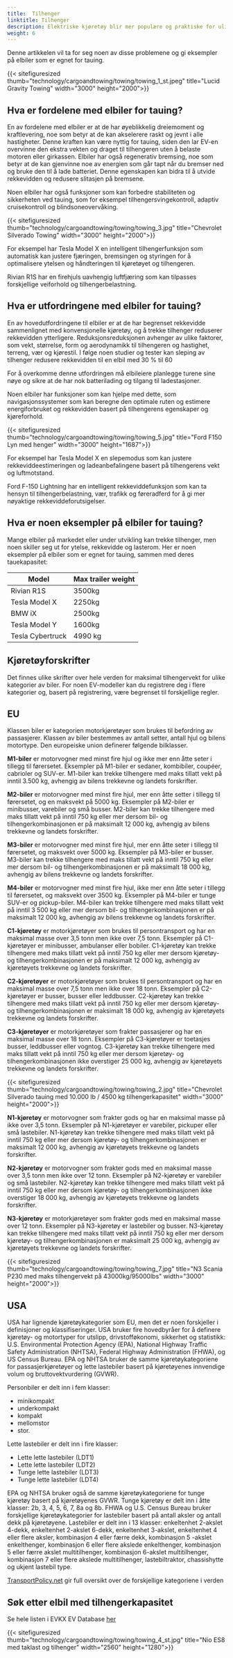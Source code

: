 ```yaml
---
title:  Tilhenger
linktitle: Tilhenger
description: Elektriske kjøretøy blir mer populære og praktiske for ulike formål, inkludert tauing. Imidlertid kan mange mennesker ha spørsmål eller bekymringer om elbilers ytelse og rekkevidde når de trekker tilhenger.
weight: 6
---
```

<!-- markdownlint-disable MD033 -->
Denne artikkelen vil ta for seg noen av disse problemene og gi eksempler på elbiler som er egnet for tauing.

{{< sitefiguresized thumb="technology/cargoandtowing/towing/towing_1_st.jpeg" title="Lucid Gravity Towing" width="3000" height="2000">}}

## Hva er fordelene med elbiler for tauing?

En av fordelene med elbiler er at de har øyeblikkelig dreiemoment og kraftlevering, noe som betyr at de kan akselerere raskt og jevnt i alle hastigheter. Denne kraften kan være nyttig for tauing, siden den lar EV-en overvinne den ekstra vekten og draget til tilhengeren uten å belaste motoren eller girkassen. Elbiler har også regenerativ bremsing, noe som betyr at de kan gjenvinne noe av energien som går tapt når du bremser ned og bruke den til å lade batteriet. Denne egenskapen kan bidra til å utvide rekkevidden og redusere slitasjen på bremsene.

Noen elbiler har også funksjoner som kan forbedre stabiliteten og sikkerheten ved tauing, som for eksempel tilhengersvingekontroll, adaptiv cruisekontroll og blindsoneovervåking.

{{< sitefiguresized thumb="technology/cargoandtowing/towing/towing_3.jpg" title="Chevrolet Silverado Towing" width="3000" height="2000">}}

For eksempel har Tesla Model X en intelligent tilhengerfunksjon som automatisk kan justere fjæringen, bremsingen og styringen for å optimalisere ytelsen og håndteringen til kjøretøyet og tilhengeren.

Rivian R1S har en firehjuls uavhengig luftfjæring som kan tilpasses forskjellige veiforhold og tilhengerbelastning.

## Hva er utfordringene med elbiler for tauing?

En av hovedutfordringene til elbiler er at de har begrenset rekkevidde sammenlignet med konvensjonelle kjøretøy, og å trekke tilhenger reduserer rekkevidden ytterligere. Reduksjonsreduksjonen avhenger av ulike faktorer, som vekt, størrelse, form og aerodynamikk til tilhengeren og hastighet, terreng, vær og kjørestil. I følge noen studier og tester kan sleping av tilhenger redusere rekkevidden til en elbil med 30 % til 60

For å overkomme denne utfordringen må elbileiere planlegge turene sine nøye og sikre at de har nok batterilading og tilgang til ladestasjoner.

Noen elbiler har funksjoner som kan hjelpe med dette, som navigasjonssystemer som kan beregne den optimale ruten og estimere energiforbruket og rekkevidden basert på tilhengerens egenskaper og kjøreforhold.

{{< sitefiguresized thumb="technology/cargoandtowing/towing/towing_5.jpg" title="Ford F150 Lyn med henger" width="3000" height="1687">}}

For eksempel har Tesla Model X en slepemodus som kan justere rekkeviddeestimeringen og ladeanbefalingene basert på tilhengerens vekt og luftmotstand.

Ford F-150 Lightning har en intelligent rekkeviddefunksjon som kan ta hensyn til tilhengerbelastning, vær, trafikk og føreradferd for å gi mer nøyaktige rekkeviddeforutsigelser.

## Hva er noen eksempler på elbiler for tauing?

Mange elbiler på markedet eller under utvikling kan trekke tilhenger, men noen skiller seg ut for ytelse, rekkevidde og lasterom. Her er noen eksempler på elbiler som er egnet for tauing, sammen med deres tauekapasitet:

<table class="table table-striped">
    <thead>
        <tr>
            <th>
                Model
            </th>
            <th>
                Max trailer weight
            </th>
        </tr>
    </thead>
    <tbody>
        <tr>
            <td>
                Rivian R1S
            </td>
            <td>
                3500kg
            </td>
        </tr>
        <tr>
            <td>
                Tesla Model X
            </td>
            <td>
                2250kg
            </td>
        </tr>
        <tr>
            <td>
                BMW iX
            </td>
            <td>
                2500kg
            </td>
        </tr>
        <tr>
            <td>
                Tesla Model Y
            </td>
            <td>
                1600kg
            </td>
        </tr>
        <tr>
            <td>
                Tesla Cybertruck
            </td>
            <td>
                4990 kg
            </td>
        </tr>
    </tbody>
</table>


## Kjøretøyforskrifter

Det finnes ulike skrifter over hele verden for maksimal tilhengervekt for ulike kategorier av biler. For noen EV-modeller kan du registrere deg i flere kategorier og, basert på registrering, være begrenset til forskjellige regler.

## EU

Klassen biler er kategorien motorkjøretøyer som brukes til befordring av passasjerer. Klassen av biler bestemmes av antall setter, antall hjul og bilens motortype. Den europeiske union definerer følgende bilklasser.

**M1-biler** er motorvogner med minst fire hjul og ikke mer enn åtte seter i tillegg til førersetet. Eksempler på M1-biler er sedaner, kombibiler, coupéer, cabrioler og SUV-er. M1-biler kan trekke tilhengere med maks tillatt vekt på inntil 3.500 kg, avhengig av bilens trekkevne og landets forskrifter.

**M2-biler** er motorvogner med minst fire hjul, mer enn åtte setter i tillegg til førersetet, og en maksvekt på 5000 kg. Eksempler på M2-biler er minibusser, varebiler og små busser. M2-biler kan trekke tilhengere med maks tillatt vekt på inntil 750 kg eller mer dersom bil- og tilhengerkombinasjonen er på maksimalt 12 000 kg, avhengig av bilens trekkevne og landets forskrifter.

**M3-biler** er motorvogner med minst fire hjul, mer enn åtte seter i tillegg til førersetet, og maksvekt over 5000 kg. Eksempler på M3-biler er busser. M3-biler kan trekke tilhengere med maks tillatt vekt på inntil 750 kg eller mer dersom bil- og tilhengerkombinasjonen er på maksimalt 18 000 kg, avhengig av bilens trekkevne og landets forskrifter.

**M4-biler** er motorvogner med minst fire hjul, ikke mer enn åtte seter i tillegg til førersetet, og maksvekt over 3500 kg. Eksempler på M4-biler er tunge SUV-er og pickup-biler. M4-biler kan trekke tilhengere med maks tillatt vekt på inntil 3 500 kg eller mer dersom bil- og tilhengerkombinasjonen er på maksimalt 12 000 kg, avhengig av bilens trekkevne og landets forskrifter.

**C1-kjøretøy** er motorkjøretøyer som brukes til persontransport og har en maksimal masse over 3,5 tonn men ikke over 7,5 tonn. Eksempler på C1-kjøretøyer er minibusser, ambulanser eller bobiler. C1-kjøretøy kan trekke tilhengere med maks tillatt vekt på inntil 750 kg eller mer dersom kjøretøy- og tilhengerkombinasjonen er på maksimalt 12 000 kg, avhengig av kjøretøyets trekkevne og landets forskrifter.

**C2-kjøretøyer** er motorkjøretøyer som brukes til persontransport og har en maksimal masse over 7,5 tonn men ikke over 18 tonn. Eksempler på C2-kjøretøyer er busser, busser eller leddbusser. C2-kjøretøy kan trekke tilhengere med maks tillatt vekt på inntil 750 kg eller mer dersom kjøretøy- og tilhengerkombinasjonen er maksimalt 18 000 kg, avhengig av kjøretøyets trekkevne og landets forskrifter.

**C3-kjøretøyer** er motorkjøretøyer som frakter passasjerer og har en maksimal masse over 18 tonn. Eksempler på C3-kjøretøyer er toetasjes busser, leddbusser eller vogntog. C3-kjøretøy kan trekke tilhengere med maks tillatt vekt på inntil 750 kg eller mer dersom kjøretøy- og tilhengerkombinasjonen ikke overstiger 25 000 kg, avhengig av kjøretøyets trekkevne og landets forskrifter.

{{< sitefiguresized thumb="technology/cargoandtowing/towing/towing_2.jpg" title="Chevrolet Silverado tauing med 10.000 lb / 4500 kg tilhengerkapasitet" width="3000" height="2000">}}

**N1-kjøretøy** er motorvogner som frakter gods og har en maksimal masse på ikke over 3,5 tonn. Eksempler på N1-kjøretøyer er varebiler, pickuper eller små lastebiler. N1-kjøretøy kan trekke tilhengere med maks tillatt vekt på inntil 750 kg eller mer dersom kjøretøy- og tilhengerkombinasjonen er maksimalt 12 000 kg, avhengig av kjøretøyets trekkevne og landets forskrifter.

**N2-kjøretøy** er motorvogner som frakter gods med en maksimal masse over 3,5 tonn men ikke over 12 tonn. Eksempler på N2-kjøretøy er varebiler og små lastebiler. N2-kjøretøy kan trekke tilhengere med maks tillatt vekt på inntil 750 kg eller mer dersom kjøretøy- og tilhengerkombinasjonen ikke overstiger 18 000 kg, avhengig av kjøretøyets trekkevne og landets forskrifter.

**N3-kjøretøy** er motorkjøretøyer som frakter gods med en maksimal masse over 12 tonn. Eksempler på N3-kjøretøy er lastebiler og busser. N3-kjøretøy kan trekke tilhengere med maks tillatt vekt på inntil 750 kg eller mer dersom kjøretøy- og tilhengerkombinasjonen er maksimalt 25 000 kg, avhengig av kjøretøyets trekkevne og landets forskrifter.

{{< sitefiguresized thumb="technology/cargoandtowing/towing/towing_7.jpg" title="N3 Scania P230 med maks tilhengervekt på 43000kg/95000lbs" width="3000" height="2000">}}
## USA

USA har lignende kjøretøykategorier som EU, men det er noen forskjeller i definisjoner og klassifiseringer. USA bruker fire hovedbyråer for å definere kjøretøy- og motortyper for utslipp, drivstofføkonomi, sikkerhet og statistikk: U.S. Environmental Protection Agency (EPA), National Highway Traffic Safety Administration (NHTSA), Federal Highway Administration (FHWA), og US Census Bureau.
EPA og NHTSA bruker de samme kjøretøykategoriene for passasjerkjøretøyer og lette lastebiler basert på kjøretøyenes innvendige volum og bruttovektvurdering (GVWR).

Personbiler er delt inn i fem klasser:

- minikompakt
- underkompakt
- kompakt
- mellomstor
- stor.

Lette lastebiler er delt inn i fire klasser:

- Lette lette lastebiler (LDT1)
- Lette lette lastebiler (LDT2)
- Tunge lette lastebiler (LDT3)
- Tunge lette lastebiler (LDT4)

EPA og NHTSA bruker også de samme kjøretøykategoriene for tunge kjøretøy basert på kjøretøyenes GVWR. Tunge kjøretøy er delt inn i åtte klasser: 2b, 3, 4, 5, 6, 7, 8a og 8b.
FHWA og U.S. Census Bureau bruker forskjellige kjøretøykategorier for lastebiler basert på antall aksler og antall dekk på kjøretøyene. Lastebiler er delt inn i 13 klasser: enkeltenhet 2-akslet 4-dekk, enkeltenhet 2-akslet 6-dekk, enkeltenhet 3-akslet, enkeltenhet 4 eller flere aksler, kombinasjon 4 eller færre dekk, kombinasjon 5 -akslet enkelthenger, kombinasjon 6 eller flere akslede enkelthenger, kombinasjon 5 eller færre akslet multitilhenger, kombinasjon 6-akslet multitilhenger, kombinasjon 7 eller flere akslede multitilhenger, lastebiltraktor, chassishytte og ukjent lastebil type.

<a href="https://www.transportpolicy.net/">TransportPolicy.net</a> gir full oversikt over de forskjellige kategoriene i verden

## Søk etter elbil med tilhengerkapasitet

Se hele listen i EVKX EV Database [her](../../../evsearch/?sortOrder=MaxTrailerSizeDesc)

{{< sitefiguresized thumb="technology/cargoandtowing/towing/towing_4_st.jpg" title="Nio ES8 med taklast og tilhenger" width="2560" height="1280">}}
